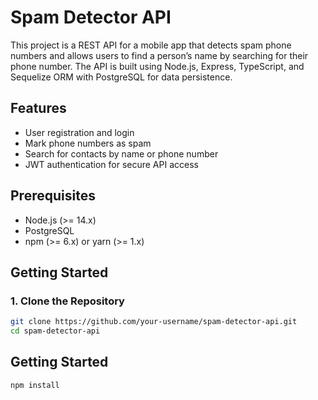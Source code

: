# Spam Detector API

This project is a REST API for a mobile app that detects spam phone numbers and allows users to find a person’s name by searching for their phone number. The API is built using Node.js, Express, TypeScript, and Sequelize ORM with PostgreSQL for data persistence.

## Features

- User registration and login
- Mark phone numbers as spam
- Search for contacts by name or phone number
- JWT authentication for secure API access

## Prerequisites

- Node.js (>= 14.x)
- PostgreSQL
- npm (>= 6.x) or yarn (>= 1.x)

## Getting Started

### 1. Clone the Repository

```bash
git clone https://github.com/your-username/spam-detector-api.git
cd spam-detector-api
```

## Getting Started
```bash
npm install
```
